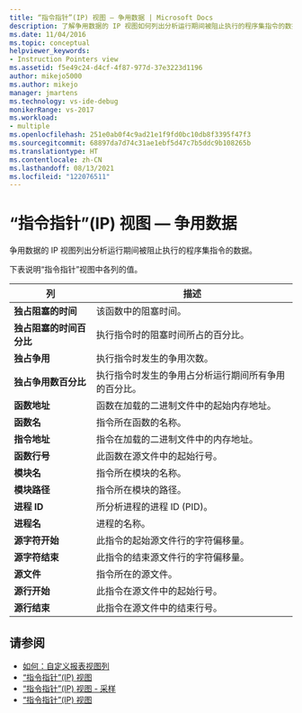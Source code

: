 ```yaml
---
title: “指令指针”(IP) 视图 — 争用数据 | Microsoft Docs
description: 了解争用数据的 IP 视图如何列出分析运行期间被阻止执行的程序集指令的数据。
ms.date: 11/04/2016
ms.topic: conceptual
helpviewer_keywords:
- Instruction Pointers view
ms.assetid: f5e49c24-d4cf-4f87-977d-37e3223d1196
author: mikejo5000
ms.author: mikejo
manager: jmartens
ms.technology: vs-ide-debug
monikerRange: vs-2017
ms.workload:
- multiple
ms.openlocfilehash: 251e0ab0f4c9ad21e1f9fd0bc10db8f3395f47f3
ms.sourcegitcommit: 68897da7d74c31ae1ebf5d47c7b5ddc9b108265b
ms.translationtype: HT
ms.contentlocale: zh-CN
ms.lasthandoff: 08/13/2021
ms.locfileid: "122076511"
---
```

# <a name="instruction-pointers-ips-view---contention-data"></a>“指令指针”(IP) 视图 — 争用数据
争用数据的 IP 视图列出分析运行期间被阻止执行的程序集指令的数据。

 下表说明“指令指针”视图中各列的值。

|列|描述|
|------------|-----------------|
|**独占阻塞的时间**|该函数中的阻塞时间。|
|**独占阻塞的时间百分比**|执行指令时的阻塞时间所占的百分比。|
|**独占争用**|执行指令时发生的争用次数。|
|**独占争用数百分比**|执行指令时发生的争用占分析运行期间所有争用的百分比。|
|**函数地址**|函数在加载的二进制文件中的起始内存地址。|
|**函数名**|指令所在函数的名称。|
|**指令地址**|指令在加载的二进制文件中的内存地址。|
|**函数行号**|此函数在源文件中的起始行号。|
|**模块名**|指令所在模块的名称。|
|**模块路径**|指令所在模块的路径。|
|**进程 ID**|所分析进程的进程 ID (PID)。|
|**进程名**|进程的名称。|
|**源字符开始**|此指令的起始源文件行的字符偏移量。|
|**源字符结束**|此指令的结束源文件行的字符偏移量。|
|**源文件**|指令所在的源文件。|
|**源行开始**|此指令在源文件中的起始行号。|
|**源行结束**|此指令在源文件中的结束行号。|

## <a name="see-also"></a>请参阅
- [如何：自定义报表视图列](../profiling/how-to-customize-report-view-columns.md)
- [“指令指针”(IP) 视图](../profiling/instruction-pointers-ips-view.md)
- [“指令指针”(IP) 视图 - 采样](../profiling/instruction-pointers-ips-view-dotnet-memory-sampling-data.md)
- [“指令指针”(IP) 视图](../profiling/instruction-pointers-ips-view-sampling-data.md)
